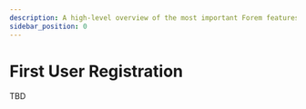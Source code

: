 ```yaml
---
description: A high-level overview of the most important Forem features.
sidebar_position: 0
---
```


# First User Registration

TBD
